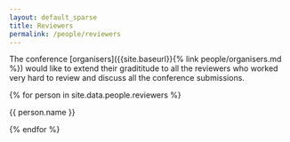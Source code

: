 ```yaml
---
layout: default_sparse
title: Reviewers
permalink: /people/reviewers
---
```


The conference [organisers]({{site.baseurl}}{% link people/organisers.md %}) would like to extend their gradititude to all the reviewers who worked very hard to review and discuss all the conference submissions.

<div class="row justify-content-around pl-4 pr-4">

{% for person in site.data.people.reviewers %}
    <div class="col-3"><!--col-6 col-md-4 col-lg-3">-->
        <div class="text-center">
            <p class="">{{ person.name }}</p>
        </div>
    </div>
{% endfor %}

</div>

